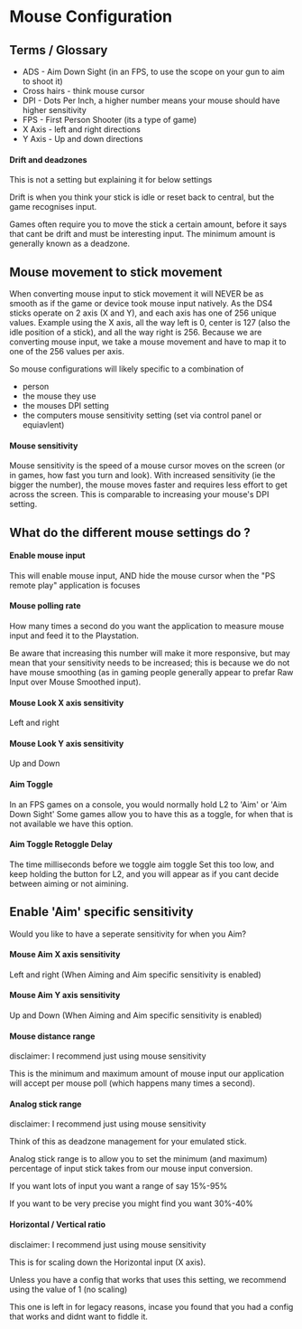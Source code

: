 # Mouse Configuration


## Terms / Glossary
* ADS - Aim Down Sight (in an FPS, to use the scope on your gun to aim to shoot it)
* Cross hairs - think mouse cursor
* DPI - Dots Per Inch, a higher number means your mouse should have higher sensitivity
* FPS - First Person Shooter (its a type of game)
* X Axis - left and right directions
* Y Axis - Up and down directions


#### Drift and deadzones
This is not a setting but explaining it for below settings

Drift is when you think your stick is idle or reset back to central, but the game recognises input. 

Games often require you to move the stick a certain amount, before it says that cant be drift and must be interesting input. The minimum amount is generally known as a deadzone.


## Mouse movement to stick movement
When converting mouse input to stick movement it will NEVER be as smooth as if the game or device took mouse input natively. As the DS4 sticks operate on 2 axis (X and Y), and each axis has one of 256 unique values. Example using the X axis, all the way left is 0, center is 127 (also the idle position of a stick), and all the way right is 256. Because we are converting mouse input, we take a mouse movement and have to map it to one of the 256 values per axis.

So mouse configurations will likely specific to a combination of 
* person 
* the mouse they use
* the mouses DPI setting
* the computers mouse sensitivity setting (set via control panel or equiavlent)


#### Mouse sensitivity
Mouse sensitivity is the speed of a mouse cursor moves on the screen (or in games, how fast you turn and look). With increased sensitivity (ie the bigger the number), the mouse moves faster and requires less effort to get across the screen.
This is comparable to increasing your mouse's DPI setting.


## What do the different mouse settings do ?


#### Enable mouse input
This will enable mouse input, AND hide the mouse cursor when the "PS remote play" application is focuses


#### Mouse polling rate 
How many times a second do you want the application to measure mouse input and feed it to the Playstation.
  
Be aware that increasing this number will make it more responsive, but may mean that your sensitivity needs to be increased; this is because we do not have mouse smoothing (as in gaming people generally appear to prefar Raw Input over Mouse Smoothed input).


#### Mouse Look X axis sensitivity
Left and right


#### Mouse Look Y axis sensitivity
Up and Down


#### Aim Toggle
In an FPS games on a console, you would normally hold L2 to 'Aim' or 'Aim Down Sight'
Some games allow you to have this as a toggle, for when that is not available we have this option.


#### Aim Toggle Retoggle Delay 
The time milliseconds before we toggle aim toggle
Set this too low, and keep holding the button for L2, and you will appear as if you cant decide between aiming or not aimining.


## Enable 'Aim' specific sensitivity
Would you like to have a seperate sensitivity for when you Aim?


#### Mouse Aim X axis sensitivity
Left and right (When Aiming and Aim specific sensitivity is enabled)


#### Mouse Aim Y axis sensitivity
Up and Down (When Aiming and Aim specific sensitivity is enabled)


#### Mouse distance range
disclaimer: I recommend just using mouse sensitivity

This is the minimum and maximum amount of mouse input our application will accept per mouse poll (which happens many times a second).


#### Analog stick range
disclaimer: I recommend just using mouse sensitivity

Think of this as deadzone management for your emulated stick.

Analog stick range is to allow you to set the minimum (and maximum) percentage of input stick takes from our mouse input conversion.

If you want lots of input you want a range of say 15%-95%

If you want to be very precise you might find you want 30%-40%


#### Horizontal / Vertical ratio
disclaimer: I recommend just using mouse sensitivity

This is for scaling down the Horizontal input (X axis).

Unless you have a config that works that uses this setting, we recommend using the value of 1 (no scaling)

This one is left in for legacy reasons, incase you found that you had a config that works and didnt want to fiddle it.
